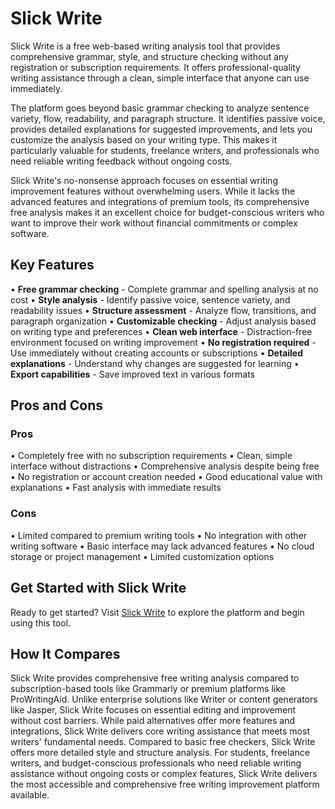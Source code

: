 # Slick Write

Slick Write is a free web-based writing analysis tool that provides comprehensive grammar, style, and structure checking without any registration or subscription requirements. It offers professional-quality writing assistance through a clean, simple interface that anyone can use immediately.

The platform goes beyond basic grammar checking to analyze sentence variety, flow, readability, and paragraph structure. It identifies passive voice, provides detailed explanations for suggested improvements, and lets you customize the analysis based on your writing type. This makes it particularly valuable for students, freelance writers, and professionals who need reliable writing feedback without ongoing costs.

Slick Write's no-nonsense approach focuses on essential writing improvement features without overwhelming users. While it lacks the advanced features and integrations of premium tools, its comprehensive free analysis makes it an excellent choice for budget-conscious writers who want to improve their work without financial commitments or complex software.

## Key Features

• **Free grammar checking** - Complete grammar and spelling analysis at no cost
• **Style analysis** - Identify passive voice, sentence variety, and readability issues
• **Structure assessment** - Analyze flow, transitions, and paragraph organization
• **Customizable checking** - Adjust analysis based on writing type and preferences
• **Clean web interface** - Distraction-free environment focused on writing improvement
• **No registration required** - Use immediately without creating accounts or subscriptions
• **Detailed explanations** - Understand why changes are suggested for learning
• **Export capabilities** - Save improved text in various formats

## Pros and Cons

### Pros
• Completely free with no subscription requirements
• Clean, simple interface without distractions
• Comprehensive analysis despite being free
• No registration or account creation needed
• Good educational value with explanations
• Fast analysis with immediate results

### Cons
• Limited compared to premium writing tools
• No integration with other writing software
• Basic interface may lack advanced features
• No cloud storage or project management
• Limited customization options

## Get Started with Slick Write

Ready to get started? Visit [Slick Write](https://www.slickwrite.com) to explore the platform and begin using this tool.

## How It Compares

Slick Write provides comprehensive free writing analysis compared to subscription-based tools like Grammarly or premium platforms like ProWritingAid. Unlike enterprise solutions like Writer or content generators like Jasper, Slick Write focuses on essential editing and improvement without cost barriers. While paid alternatives offer more features and integrations, Slick Write delivers core writing assistance that meets most writers' fundamental needs. Compared to basic free checkers, Slick Write offers more detailed style and structure analysis. For students, freelance writers, and budget-conscious professionals who need reliable writing assistance without ongoing costs or complex features, Slick Write delivers the most accessible and comprehensive free writing improvement platform available.